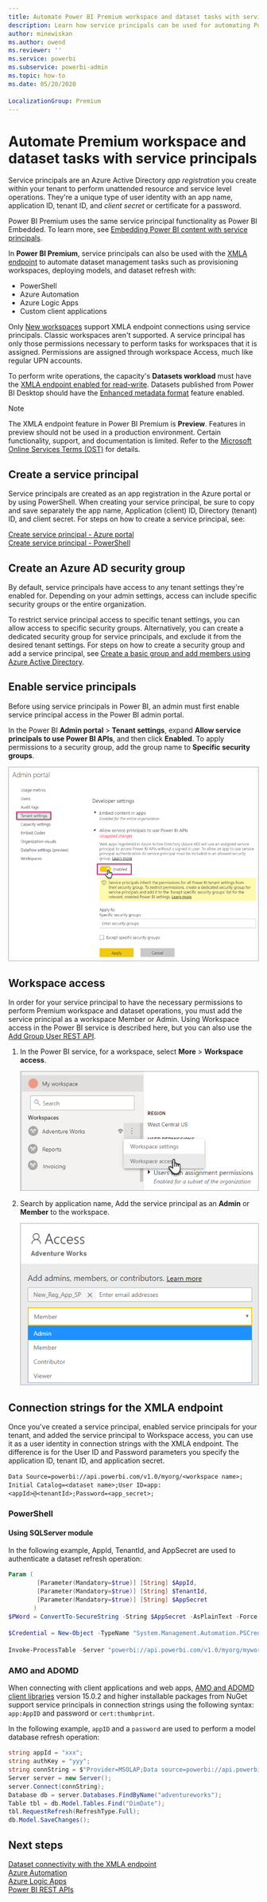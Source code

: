 ```yaml
---
title: Automate Power BI Premium workspace and dataset tasks with service principals | Microsoft Docs
description: Learn how service principals can be used for automating Power BI Premium workspace and dataset management tasks.
author: minewiskan
ms.author: owend
ms.reviewer: ''
ms.service: powerbi
ms.subservice: powerbi-admin
ms.topic: how-to
ms.date: 05/20/2020

LocalizationGroup: Premium
---
```

# Automate Premium workspace and dataset tasks with service principals

Service principals are an Azure Active Directory *app registration* you create within your tenant to perform unattended resource and service level operations. They're a unique type of user identity with an app name, application ID, tenant ID, and *client secret* or certificate for a password.

Power BI Premium uses the same service principal functionality as Power BI Embedded. To learn more, see [Embedding Power BI content with service principals](../developer/embedded/embed-service-principal.md).

In **Power BI Premium**, service principals can also be used with the [XMLA endpoint](service-premium-connect-tools.md) to automate dataset management tasks such as provisioning workspaces, deploying models, and dataset refresh with:

- PowerShell
- Azure Automation
- Azure Logic Apps
- Custom client applications

Only [New workspaces](../collaborate-share/service-new-workspaces.md) support XMLA endpoint connections using service principals. Classic workspaces aren't supported. A service principal has only those permissions necessary to perform tasks for workspaces that it is assigned. Permissions are assigned through workspace Access, much like regular UPN accounts.

To perform write operations, the capacity's **Datasets workload** must have the [XMLA endpoint enabled for read-write](service-premium-connect-tools.md#enable-xmla-read-write). Datasets published from Power BI Desktop should have the [Enhanced metadata format](../connect-data/desktop-enhanced-dataset-metadata.md) feature enabled.

> [!NOTE]
> The XMLA endpoint feature in Power BI Premium is **Preview**. Features in preview should not be used in a production environment. Certain functionality, support, and documentation is limited.  Refer to the [Microsoft Online Services Terms (OST)](https://www.microsoft.com/licensing/product-licensing/products?rtc=1) for details.

## Create a service principal

Service principals are created as an app registration in the Azure portal or by using PowerShell. When creating your service principal, be sure to copy and save separately the app name, Application (client) ID, Directory (tenant) ID, and client secret. For steps on how to create a service principal, see:

[Create service principal - Azure portal](https://docs.microsoft.com/azure/active-directory/develop/howto-create-service-principal-portal)   
[Create service principal - PowerShell](https://docs.microsoft.com/azure/active-directory/develop/howto-authenticate-service-principal-powershell)

## Create an Azure AD security group

By default, service principals have access to any tenant settings they're enabled for. Depending on your admin settings, access can include specific security groups or the entire organization.

To restrict service principal access to specific tenant settings, you can allow access to specific security groups. Alternatively, you can create a dedicated security group for service principals, and exclude it from the desired tenant settings. For steps on how to create a security group and add a service principal, see [Create a basic group and add members using Azure Active Directory](https://docs.microsoft.com/azure/active-directory/fundamentals/active-directory-groups-create-azure-portal).

## Enable service principals

Before using service principals in Power BI, an admin must first enable service principal access in the Power BI admin portal.

In the Power BI **Admin portal** > **Tenant settings**, expand **Allow service principals to use Power BI APIs**, and then click **Enabled**. To apply permissions to a security group, add the group name to **Specific security groups**.

![Workspace settings](media/service-premium-service-principal/admin-portal.png)

## Workspace access

In order for your service principal to have the necessary permissions to perform Premium workspace and dataset operations, you must add the service principal as a workspace Member or Admin. Using Workspace access in the Power BI service is described here, but you can also use the [Add Group User REST API](https://docs.microsoft.com/rest/api/power-bi/groups/addgroupuser).

1. In the Power BI service, for a workspace, select **More** > **Workspace access**.

    ![Workspace settings](media/service-premium-service-principal/workspace-access.png)

2. Search by application name, Add the service principal as an **Admin** or **Member** to the workspace.

    ![Workspace admin](media/service-premium-service-principal/add-service-principal-in-the-UI.png)

## Connection strings for the XMLA endpoint

Once you've created a service principal, enabled service principals for your tenant, and added the service principal to Workspace access, you can use it as a user identity in connection strings with the XMLA endpoint. The difference is for the User ID and Password parameters you specify the application ID, tenant ID, and application secret.

`Data Source=powerbi://api.powerbi.com/v1.0/myorg/<workspace name>; Initial Catalog=<dataset name>;User ID=app:<appId>@<tenantId>;Password=<app_secret>;`

### PowerShell

#### Using SQLServer module

In the following example, AppId, TenantId, and AppSecret are used to authenticate a dataset refresh operation:

```powershell
Param (
        [Parameter(Mandatory=$true)] [String] $AppId,
        [Parameter(Mandatory=$true)] [String] $TenantId,
        [Parameter(Mandatory=$true)] [String] $AppSecret
       )
$PWord = ConvertTo-SecureString -String $AppSecret -AsPlainText -Force

$Credential = New-Object -TypeName "System.Management.Automation.PSCredential" -ArgumentList $AppId, $PWord

Invoke-ProcessTable -Server "powerbi://api.powerbi.com/v1.0/myorg/myworkspace" -TableName "mytable" -DatabaseName "mydataset" -RefreshType "Full" -ServicePrincipal -ApplicationId $AppId -TenantId $TenantId -Credential $Credential
```

### AMO and ADOMD

When connecting with client applications and web apps, [AMO and ADOMD client libraries](https://docs.microsoft.com/azure/analysis-services/analysis-services-data-providers) version 15.0.2 and higher installable packages from NuGet support service principals in connection strings using the following syntax: `app:AppID` and password or `cert:thumbprint`.

In the following example, `appID` and a `password` are used to perform a model database refresh operation:

```csharp
string appId = "xxx";
string authKey = "yyy";
string connString = $"Provider=MSOLAP;Data source=powerbi://api.powerbi.com/v1.0/<tenant>/<workspacename>;Initial catalog=<datasetname>;User ID=app:{appId};Password={authKey};";
Server server = new Server();
server.Connect(connString);
Database db = server.Databases.FindByName("adventureworks");
Table tbl = db.Model.Tables.Find("DimDate");
tbl.RequestRefresh(RefreshType.Full);
db.Model.SaveChanges();
```

## Next steps

[Dataset connectivity with the XMLA endpoint](service-premium-connect-tools.md)  
[Azure Automation](https://docs.microsoft.com/azure/automation)  
[Azure Logic Apps](https://docs.microsoft.com/azure/logic-apps/)  
[Power BI REST APIs](https://docs.microsoft.com/rest/api/power-bi/)
